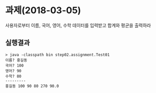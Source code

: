 # 과제(2018-03-05)
사용자로부터 이름, 국어, 영어, 수학 데이터를 입력받고 합계와 평균을 출력하라

## 실행결과
```
> java -classpath bin step02.assignment.Test01
이름? 홍길동
국어? 100
영어? 90
수학? 80
---------
홍길동 100 90 80 270 90.0
```